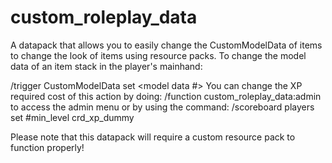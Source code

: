# custom_roleplay_data
 A datapack that allows you to easily change the CustomModelData of items to change the look of items using resource packs.
 To change the model data of an item stack in the player's mainhand:

 /trigger CustomModelData set <model data #>
 You can change the XP required cost of this action by doing:
 /function custom_roleplay_data:admin
 to access the admin menu or by using the command:
 /scoreboard players set #min_level crd_xp_dummy <level>

 Please note that this datapack will require a custom resource pack to function properly!
